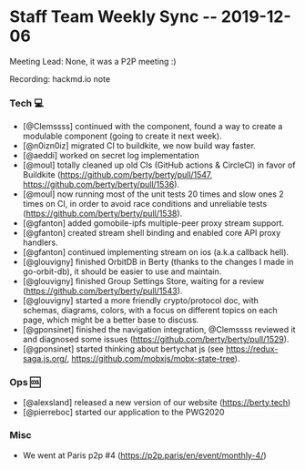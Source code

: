 # Staff Team Weekly Sync -- 2019-12-06

Meeting Lead: None, it was a P2P meeting :)

Recording: hackmd.io note

### Tech :computer:

* [@Clemssss] continued with the component, found a way to create a modulable component (going to create it next week).
* [@n0izn0iz] migrated CI to buildkite, we now build way faster.
* [@aeddi] worked on secret log implementation
* [@moul] totally cleaned up old CIs (GitHub actions & CircleCI) in favor of Buildkite (https://github.com/berty/berty/pull/1547, https://github.com/berty/berty/pull/1536).
* [@moul] now running most of the unit tests 20 times and slow ones 2 times on CI, in order to avoid race conditions and unreliable tests (https://github.com/berty/berty/pull/1538).
* [@gfanton] added gomobile-ipfs multiple-peer proxy stream support.
* [@gfanton] created stream shell binding and enabled core API proxy handlers.
* [@gfanton] continued implementing stream on ios (a.k.a callback hell).
* [@glouvigny] finished OrbitDB in Berty (thanks to the changes I made in go-orbit-db), it should be easier to use and maintain.
* [@glouvigny] finished Group Settings Store, waiting for a review (https://github.com/berty/berty/pull/1543).
* [@glouvigny] started a more friendly crypto/protocol doc, with schemas, diagrams, colors, with a focus on different topics on each page, which might be a better base to discuss.
* [@gponsinet] finished the navigation integration, @Clemssss reviewed it and diagnosed some issues (https://github.com/berty/berty/pull/1529).
* [@gponsinet] started thinking about bertychat js (see https://redux-saga.js.org/, https://github.com/mobxjs/mobx-state-tree).

### Ops :cool:

* [@alexsland] released a new version of our website (https://berty.tech)
* [@pierreboc] started our application to the PWG2020

### Misc

* We went at Paris p2p #4 (https://p2p.paris/en/event/monthly-4/)
        









